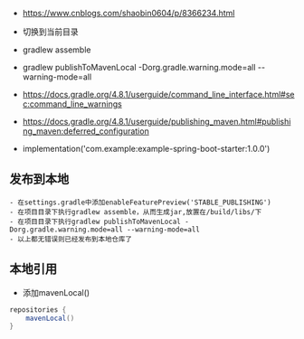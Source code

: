 * https://www.cnblogs.com/shaobin0604/p/8366234.html
* 切换到当前目录
* gradlew assemble
* gradlew publishToMavenLocal -Dorg.gradle.warning.mode=all --warning-mode=all
* https://docs.gradle.org/4.8.1/userguide/command_line_interface.html#sec:command_line_warnings
* https://docs.gradle.org/4.8.1/userguide/publishing_maven.html#publishing_maven:deferred_configuration


* implementation('com.example:example-spring-boot-starter:1.0.0')

## 发布到本地
    - 在settings.gradle中添加enableFeaturePreview('STABLE_PUBLISHING')
    - 在项目目录下执行gradlew assemble，从而生成jar,放置在/build/libs/下
    - 在项目目录下执行gradlew publishToMavenLocal -Dorg.gradle.warning.mode=all --warning-mode=all
    - 以上都无错误则已经发布到本地仓库了
    
## 本地引用
* 添加mavenLocal()
```gradle
repositories {
	mavenLocal()
}
```


